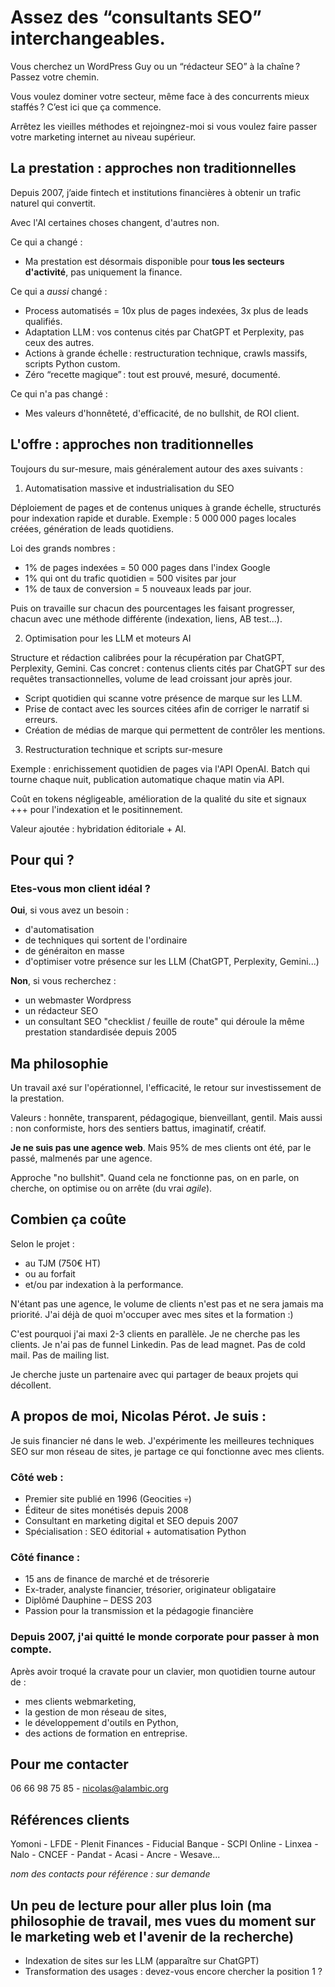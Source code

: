 # Assez des “consultants SEO” interchangeables.

Vous cherchez un WordPress Guy ou un “rédacteur SEO” à la chaîne ? Passez votre chemin.

Vous voulez dominer votre secteur, même face à des concurrents mieux staffés ? C’est ici que ça commence.

Arrêtez les vieilles méthodes et rejoingnez-moi si vous voulez faire passer votre marketing internet au niveau supérieur.

## La prestation : approches non traditionnelles

Depuis 2007, j’aide fintech et institutions financières à obtenir un trafic naturel qui convertit.

Avec l'AI certaines choses changent, d'autres non.

Ce qui a changé : 

- Ma prestation est désormais disponible pour **tous les secteurs d'activité**, pas uniquement la finance.

Ce qui a _aussi_ changé :

- Process automatisés = 10x plus de pages indexées, 3x plus de leads qualifiés.
- Adaptation LLM : vos contenus cités par ChatGPT et Perplexity, pas ceux des autres.
- Actions à grande échelle : restructuration technique, crawls massifs, scripts Python custom.
- Zéro “recette magique” : tout est prouvé, mesuré, documenté.

Ce qui n'a pas changé : 

- Mes valeurs d'honnêteté, d'efficacité, de no bullshit, de ROI client.

## L'offre : approches non traditionnelles

Toujours du sur-mesure, mais généralement autour des axes suivants : 

1. Automatisation massive et industrialisation du SEO

Déploiement de pages et de contenus uniques à grande échelle, structurés pour indexation rapide et durable.
Exemple : 5 000 000 pages locales créées, génération de leads quotidiens.

Loi des grands nombres : 
- 1% de pages indexées = 50 000 pages dans l'index Google
- 1% qui ont du trafic quotidien = 500 visites par jour
- 1% de taux de conversion = 5 nouveaux leads par jour.

Puis on travaille sur chacun des pourcentages les faisant progresser, chacun avec une méthode différente (indexation, liens, AB test...).

2. Optimisation pour les LLM et moteurs AI

Structure et rédaction calibrées pour la récupération par ChatGPT, Perplexity, Gemini.
Cas concret : contenus clients cités par ChatGPT sur des requêtes transactionnelles, volume de lead croissant jour après jour.

- Script quotidien qui scanne votre présence de marque sur les LLM. 
- Prise de contact avec les sources citées afin de corriger le narratif si erreurs.
- Création de médias de marque qui permettent de contrôler les mentions.

3. Restructuration technique et scripts sur-mesure

Exemple : enrichissement quotidien de pages via l'API OpenAI. Batch qui tourne chaque nuit, publication automatique chaque matin via API.

Coût en tokens négligeable, amélioration de la qualité du site et signaux +++ pour l'indexation et le positinnement.

Valeur ajoutée : hybridation éditoriale + AI.

## Pour qui ?

### Etes-vous mon client idéal ? 

**Oui**, si vous avez un besoin :

* d'automatisation
* de techniques qui sortent de l'ordinaire
* de généraiton en masse
* d'optimiser votre présence sur les LLM (ChatGPT, Perplexity, Gemini...)

**Non**, si vous recherchez : 

* un webmaster Wordpress
* un rédacteur SEO
* un consultant SEO "checklist / feuille de route" qui déroule la même prestation standardisée depuis 2005

## Ma philosophie

Un travail axé sur l'opérationnel, l'efficacité, le retour sur investissement de la prestation.

Valeurs : honnête, transparent, pédagogique, bienveillant, gentil.
Mais aussi : non conformiste, hors des sentiers battus, imaginatif, créatif.

**Je ne suis pas une agence web**. Mais 95% de mes clients ont été, par le passé, malmenés par une agence.

Approche "no bullshit". Quand cela ne fonctionne pas, on en parle, on cherche, on optimise ou on arrête (du vrai *agile*).

## Combien ça coûte

Selon le projet : 
- au TJM (750€ HT)
- ou au forfait
- et/ou par indexation à la performance.

N'étant pas une agence, le volume de clients n'est pas et ne sera jamais ma priorité. J'ai déjà de quoi m'occuper avec mes sites et la formation :)

C'est pourquoi j'ai maxi 2-3 clients en parallèle. Je ne cherche pas les clients. Je n'ai pas de funnel Linkedin. Pas de lead magnet. Pas de cold mail. Pas de mailing list.

Je cherche juste un partenaire avec qui partager de beaux projets qui décollent. 

## A propos de moi, Nicolas Pérot. Je suis :

Je suis financier né dans le web. 
J'expérimente les meilleures techniques SEO sur mon réseau de sites, je partage ce qui fonctionne avec mes clients.

### Côté web :
- Premier site publié en 1996 (Geocities 💀)
- Éditeur de sites monétisés depuis 2008
- Consultant en marketing digital et SEO depuis 2007
- Spécialisation : SEO éditorial + automatisation Python

### Côté finance :
- 15 ans de finance de marché et de trésorerie
- Ex-trader, analyste financier, trésorier, originateur obligataire
- Diplômé Dauphine – DESS 203
- Passion pour la transmission et la pédagogie financière

### Depuis 2007, j'ai quitté le monde corporate pour passer à mon compte.

Après avoir troqué la cravate pour un clavier, mon quotidien tourne autour de :

- mes clients webmarketing,
- la gestion de mon réseau de sites,
- le développement d'outils en Python,
- des actions de formation en entreprise.


## Pour me contacter

06 66 98 75 85 - nicolas@alambic.org

## Références clients

Yomoni - LFDE - Plenit Finances - Fiducial Banque - SCPI Online - Linxea - Nalo - CNCEF - Pandat - Acasi - Ancre - Wesave...

*nom des contacts pour référence : sur demande*

## Un peu de lecture pour aller plus loin (ma philosophie de travail, mes vues du moment sur le marketing web et l'avenir de la recherche)

- Indexation de sites sur les LLM (apparaître sur ChatGPT)
- Transformation des usages : devez-vous encore chercher la position 1 ?
